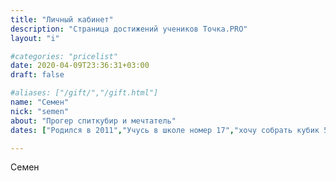 ```yaml
---
title: "Личный кабинет"
description: "Страница достижений учеников Точка.PRO"
layout: "i"

#categories: "pricelist"
date: 2020-04-09T23:36:31+03:00
draft: false

#aliases: ["/gift/","/gift.html"]
name: "Семен"
nick: "semen"
about: "Прогер спиткубир и мечтатель"
dates: ["Родился в 2011","Учусь в школе номер 17","хочу собрать кубик 5на5","отличником по иссторие"]

---
```

Семен